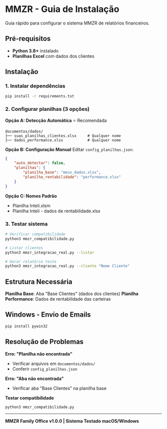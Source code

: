 # MMZR - Guia de Instalação

Guia rápido para configurar o sistema MMZR de relatórios financeiros.

## Pré-requisitos

- **Python 3.8+** instalado
- **Planilhas Excel** com dados dos clientes

## Instalação

### 1. Instalar dependências
```bash
pip install -r requirements.txt
```

### 2. Configurar planilhas (3 opções)

**Opção A: Detecção Automática** ⭐ Recomendada
```
documentos/dados/
├── suas_planilhas_clientes.xlsx     # Qualquer nome
├── dados_performance.xlsx           # Qualquer nome
```

**Opção B: Configuração Manual**
Editar `config_planilhas.json`:
```json
{
    "auto_detectar": false,
    "planilhas": {
        "planilha_base": "meus_dados.xlsx",
        "planilha_rentabilidade": "performance.xlsx"
    }
}
```

**Opção C: Nomes Padrão**
- Planilha Inteli.xlsm
- Planilha Inteli - dados de rentabilidade.xlsx

### 3. Testar sistema
```bash
# Verificar compatibilidade
python3 mmzr_compatibilidade.py

# Listar clientes
python3 mmzr_integracao_real.py --listar

# Gerar relatório teste
python3 mmzr_integracao_real.py --cliente "Nome Cliente"
```

## Estrutura Necessária

**Planilha Base**: Aba "Base Clientes" (dados dos clientes)
**Planilha Performance**: Dados de rentabilidade das carteiras

## Windows - Envio de Emails

```bash
pip install pywin32
```

## Resolução de Problemas

**Erro: "Planilha não encontrada"**
- Verificar arquivos em `documentos/dados/`
- Conferir `config_planilhas.json`

**Erro: "Aba não encontrada"**
- Verificar aba "Base Clientes" na planilha base

**Testar compatibilidade**
```bash
python3 mmzr_compatibilidade.py
```

---

**MMZR Family Office v1.0.0 | Sistema Testado macOS/Windows** 
